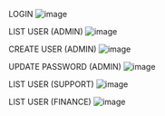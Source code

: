 
LOGIN
![image](https://user-images.githubusercontent.com/85951512/210302326-aee84165-5c74-4b01-a2ba-999e0dfd296a.png)


LIST USER (ADMIN)
![image](https://user-images.githubusercontent.com/85951512/210302549-6fa24c30-6a86-405f-9c62-483cbcbdf68b.png)

CREATE USER (ADMIN)
![image](https://user-images.githubusercontent.com/85951512/210302716-2cdf4faf-7d12-4117-8f2c-98767ec61317.png)


UPDATE PASSWORD (ADMIN)
![image](https://user-images.githubusercontent.com/85951512/210302580-b1b683e1-b270-410d-b987-320073fcbf2c.png)

LIST USER (SUPPORT)
![image](https://user-images.githubusercontent.com/85951512/210302634-86b19a3c-3678-456f-831f-9aef20c94c55.png)

LIST USER (FINANCE)
![image](https://user-images.githubusercontent.com/85951512/210302675-a8754029-656f-4373-a421-7bfe5a6ab85d.png)
